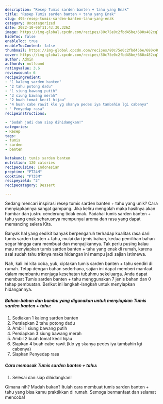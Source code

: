```yaml
---
description: "Resep Tumis sarden banten + tahu yang Enak"
title: "Resep Tumis sarden banten + tahu yang Enak"
slug: 495-resep-tumis-sarden-banten-tahu-yang-enak
category: Uncategorized
date: 2022-10-06T11:43:30.326Z
image: https://img-global.cpcdn.com/recipes/80c75e0c2fbd45be/680x482cq70/tumis-sarden-banten-tahu-foto-resep-utama.jpg
hideToc: false
enableToc: true
enableTocContent: false
thumbnail: https://img-global.cpcdn.com/recipes/80c75e0c2fbd45be/680x482cq70/tumis-sarden-banten-tahu-foto-resep-utama.jpg
cover: https://img-global.cpcdn.com/recipes/80c75e0c2fbd45be/680x482cq70/tumis-sarden-banten-tahu-foto-resep-utama.jpg
author: Admin
authorAv: notfound
ratingvalue: 3.6
reviewcount: 6
recipeingredient:
- "1 kaleng sarden banten"
- "2 tahu potong dadu"
- "1 siung bawang putih"
- "3 siung bawang merah"
- "2 buah tomat kecil hijau"
- "4 buah cabe rawit klo yg skanya pedes iya tambahin lgi cabenya"
- " Penyedap rasa"
recipeinstructions:

- "Sudah jadi dan siap dihidangkan!"
categories:
- Resep
tags:
- tumis
- sarden
- banten

katakunci: tumis sarden banten 
nutrition: 120 calories
recipecuisine: Indonesian
preptime: "PT24M"
cooktime: "PT33M"
recipeyield: "2"
recipecategory: Dessert

---
```





Sedang mencari inspirasi resep tumis sarden banten + tahu yang unik? Cara menyiapkannya sangat gampang. Jika keliru mengolah maka hasilnya akan hambar dan justru cenderung tidak enak. Padahal tumis sarden banten + tahu yang enak seharusnya mempunyai aroma dan rasa yang dapat memancing selera Kita.







Banyak hal yang sedikit banyak berpengaruh terhadap kualitas rasa dari tumis sarden banten + tahu, mulai dari jenis bahan, kedua pemilihan bahan segar hingga cara membuat dan menyajikannya. Tak perlu pusing kalau mau menyiapkan tumis sarden banten + tahu yang enak di rumah, karena asal sudah tahu triknya maka hidangan ini mampu jadi sajian istimewa.






Nah, kali ini kita coba, yuk, ciptakan tumis sarden banten + tahu sendiri di rumah. Tetap dengan bahan sederhana, sajian ini dapat memberi manfaat dalam membantu menjaga kesehatan tubuhmu sekeluarga. Anda dapat membuat Tumis sarden banten + tahu menggunakan 7 jenis bahan dan 0 tahap pembuatan. Berikut ini langkah-langkah untuk menyiapkan hidangannya.

<!--inarticleads1-->

##### Bahan-bahan dan bumbu yang digunakan untuk menyiapkan Tumis sarden banten + tahu:

1. Sediakan 1 kaleng sarden banten
1. Persiapkan 2 tahu potong dadu
1. Ambil 1 siung bawang putih
1. Persiapkan 3 siung bawang merah
1. Ambil 2 buah tomat kecil hijau
1. Siapkan 4 buah cabe rawit (klo yg skanya pedes iya tambahin lgi cabenya)
1. Siapkan  Penyedap rasa




<!--inarticleads2-->

##### Cara memasak Tumis sarden banten + tahu:


1. Selesai dan siap dihidangkan!



Gimana nih? Mudah bukan? Itulah cara membuat tumis sarden banten + tahu yang bisa kamu praktikkan di rumah. Semoga bermanfaat dan selamat mencoba!

